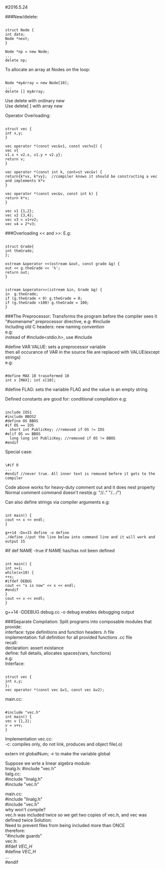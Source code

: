 #2016.5.24

###New/delete:
<pre><code>
struct Node {
int data;
Node *next;
}

Node *np = new Node;
...
delete np;
</code></pre>
To allocate an array at Nodes on the loop:
<pre><code>
Node *myArray = new Node[10];
...
delete [] myArray;
</code></pre>
Use delete with ordinary new </br>
Use delete[ ] with array new 

Operator Overloading:
<pre><code>
struct vec {
int x,y;
}

vec operator *(const vec&v1, const vec%v2) {
vec v{
v1.x + v2.x, v1.y + v2.y};
return v;
}

vec operator *(const int k, cont=st vec&v) {
return{k*vx, k*vy};  //compiler knows it should be constructing a vec and implements k*v
}

vec operator *(const vec&v, const int k) {
return k*v;
}

vec v1 {1,2};
vec v2 {3,4};
vec v3 = v1+v2;
vec v4 = 2*v3;
</code></pre>

###Overloading << and >>:
E.g:
<pre><code>
struct Grade{
int theGrade;
};

ostream &operator <<(ostream &out, const grade &g) {
out << g.theGrade << '%';
return out;
}


istream &operator>>(istream &in, Grade &g) {
in  g.theGrade;
if (g.theGrade < 0) g.theGrade = 0;
if (g.theGrade >100) g.theGrade = 100;
}
</code></pre>

###The Preprocessor:
Transforms the program before the compiler sees it </br>
"\#somename" preprocessor directive, e.g: \#include </br>
Including old C headers: new naming convention </br>
e.g: </br>
instead of \#include<stdio.h>, use \#include<cstdio>

\#define VAR VALUE: sets a preprocessor variable </br>
then all occurance of VAR in the source file are replaced with VALUE(except strings) </br>
e.g:
<pre><code>
#define MAX 10 trasofermed 10
int x [MAX]; int x[10];
</code></pre>

\#define FLAG: sets the variable FLAG and the value is an empty string

Defined constants are good for:
conditional compilation
e.g:
<pre><code>
include IOS1
#include BBOS2
#define OS BBOS
#if OS == IOS
  short int PublicKey; //removed if OS != IOS
#elif OS == BBOS
  long long int PublicKey; //removed if OS != BBOS
#endif
</code></pre>
Special case: 
<pre><code>
\#if 0
...
#endif //never true. All inner text is removed before it gets to the compiler
</code></pre>
Code above works for heavy-duty comment out and it does nest property </br>
Normal comment command doesn't nest(e.g: "//.." "/*...*/")

Can also define strings via compiler arguments
e.g:
<pre><code>
int main() {
cout << x << endl;
}

g++14 -Dx=15 define -o define
./define //put the line below into command line and it will work and output 15
</code></pre>

\#if def NAME -true if NAME has/has not been defined
<pre><code>
int main() {
int x=1;
while(x<10) {
++x;
#ifdef DEBUG
cout << "x is now" << x << endl;
#endif
}
cout << x << endl;
}
</code></pre>

g++14 -DDEBUG debug.cc -o debug enables debugging output 

###Separate Compilation:
Split programs into composable modules that provide: </br>
interface: type definitions and function headers .h file </br>
implementation: full definition for all provided functions .cc file </br>
recall: </br>
declaration: assert existance </br>
define: full details, allocates spaces(vars, functions) </br>
e.g: </br>
Interface:
<pre><code>
struct vec {
int x,y; 
};
vec operator *(const vec &v1, const vec &v2);
</code></pre>
main.cc:
<pre><code>
#include "vec.h"
int main() {
vec v {1,2};
v = v+v;
}
</code></pre>

Implementation vec.cc: </br>
-c: compiles only, do not link, produces and object file(.o)

extern int globalNum; -> to make the variable global

Suppose we wrte a linear algebra module: </br>
linalg.h: \#include "vec.h" </br>
lialg.cc: </br>
\#include "linalg.h" </br>
\#include "vec.h" </br>

main.cc:  </br>
\#include "linalg.h" </br>
\#include "vec.h" </br>
why won't compile? </br>
vec.h was included twice so we get two copies of vec.h, and vec was defined twice 
Solution: </br>
Need to prevent files from being included more than ONCE </br>
therefore: </br>
"\#include guards" </br>
vec.h: </br>
\#ifdef _VEC_H_ </br>
\#define _VEC_H_ </br>
... </br>
\#endif


